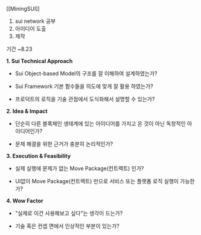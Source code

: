 

[[MiningSUI]]

1. sui network 공부
2. 아이디어 도출
3. 제작

기간 ~8.23

​**1. Sui Technical Approach**

- ​Sui Object-based Model의 구조를 잘 이해하여 설계하였는가?
    
- ​Sui Framework 기본 함수들을 의도에 맞게 잘 활용 하였는가?
    
- ​프로덕트의 로직을 기술 관점에서 도식화해서 설명할 수 있는가?
    

​**2. Idea & Impact**

- ​단순히 다른 블록체인 생태계에 있는 아이디어를 가지고 온 것이 아닌 독창적인 아이디어인가?
    
- ​문제 해결을 위한 근거가 충분히 논리적인가?
    

​**3. Execution & Feasibility**

- ​실제 실행에 문제가 없는 Move Package(컨트랙트) 인가?
    
- ​UI없이 Move Package(컨트랙트) 만으로 서비스 또는 플랫폼 로직 실행이 가능한가?
    

​**4. Wow Factor**

- ​"실제로 이건 사용해보고 싶다"는 생각이 드는가?
    
- ​기술 혹은 컨셉 면에서 인상적인 부분이 있는가?


